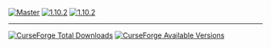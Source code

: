 [![Master](https://img.shields.io/badge/-Master-lightgrey.svg?style=flat-square)](https://github.com/GalliCraft/La-Prison-Mod/tree/master)
[![1.10.2](https://img.shields.io/badge/-1.7.10-lightgrey.svg?style=flat-square)](https://github.com/GalliCraft/La-Prison-Mod/tree/1.7.10)
[![1.10.2](https://img.shields.io/badge/-1.10.2-orange.svg?style=flat-square)](https://github.com/GalliCraft/La-Prison-Mod/tree/1.10.2)

---
[![CurseForge Total Downloads](http://cf.way2muchnoise.eu/full_la-prison_downloads.svg)](https://minecraft.curseforge.com/projects/la-prison)
[![CurseForge Available Versions](http://cf.way2muchnoise.eu/versions/For%20MC_la-prison_all.svg)](https://minecraft.curseforge.com/projects/la-prison)

